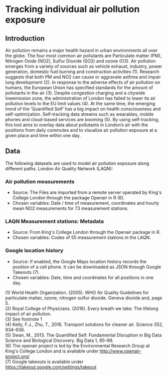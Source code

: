 
# Tracking individual air pollution exposure

## Introduction
Air pollution remains a major health hazard in urban environments all over the globe.
The four most common air pollutants are Particulate matter (PM), Nitrogen Oxide
(NO2), Sulfur Dioxide (SO2) and ozone (O3). Air pollution emerges from a variety of
sources such as vehicle exhaust, industry, power generation, domestic fuel burning
and construction activities (1). Research suggests that both PM and NO2 can cause or
aggravate asthma and impair lung development (2). In response to the adverse effects
of air pollution on humans, the European Union has specified standards for the
amount of pollutants in the air (3). Despite congestion charging and a citywide lowemission
zone, the administration of London has failed to lower its air pollution levels
to the EU limit values (4).
At the same time, the emerging trend of the ‘Quantified Self’ has a big impact on
health consciousness and self-optimization. Self-tracking data streams such as
wearables, mobile phones and cloud-based services are booming (5).
By using self-tracking, this tool aims to overlay data about pollutants in London’s air
with the positions from daily commutes and to visualize air pollution exposure at a
given place and time within one day.


## Data
The following datasets are used to model air pollution exposure along different paths.
London Air Quality Network (LAQN):     
### Air pollution measurements
- Source: The Files are imported from a remote server operated by King's
College London through the package Openair in R (6).
- Chosen variables: Date / time of measurement, coordinates and hourly mean
NO2 measurements for 73 measurement stations.  
### LAQN Measurement stations: Metadata
- Source: From King's College London through the Openair package in R.
- Chosen variables: Codes of 55 measurement stations in the LAQN.  
### Google location history
- Source: If enabled, the Google Maps location history records the position of a
cell phone. It can be downloaded as JSON through Google Takeouts (7).
- Chosen variables: Date, time and coordinates for all positions in one day.

(1) World Health Organization. (2005). WHO Air Quality Guidelines for particulate matter, ozone,
nitrogen sulfur dioxide. Geneva dioxide and, page 5.  
(2) Royal College of Physicians. (2016). Every breath we take: The lifelong impact of air pollution.  
(3) See footnote 1  
(4) Kelly, F.J., Zhu, T., 2016. Transport solutions for cleaner air. Science 352, 934–936.  
(5) Swan, M., 2013. The Quantified Self: Fundamental Disruption in Big Data Science and Biological
Discovery. Big Data 1, 85–99.  
(6) The openair project is led by the Environmental Research Group at King's College London and is
available under http://www.openair-project.org/  
(7) Google takeouts is available under https://takeout.google.com/settings/takeout
